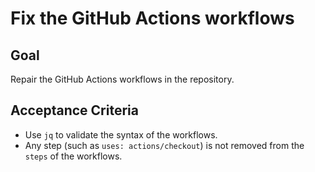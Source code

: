 # Fix the GitHub Actions workflows

## Goal

Repair the GitHub Actions workflows in the repository.

## Acceptance Criteria

- Use `jq` to validate the syntax of the workflows.
- Any step (such as `uses: actions/checkout`) is not removed from the `steps` of the workflows.

